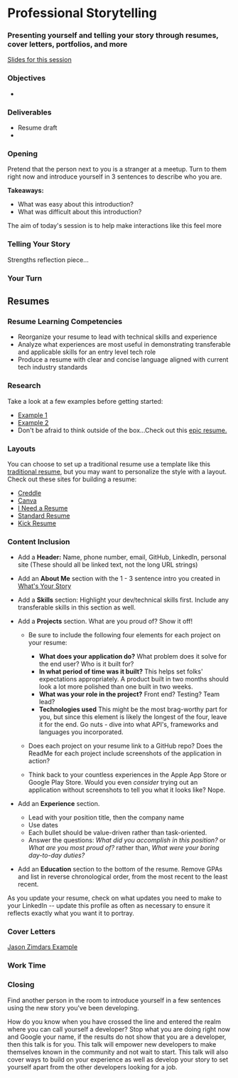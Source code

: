 # Professional Storytelling
### Presenting yourself and telling your story through resumes, cover letters, portfolios, and more 

[Slides for this session](https://docs.google.com/presentation/d/1OZ8WCYsiTBBHEPVsFrEXM0VIJtZViLJr_Tui75zE1H8/edit?usp=sharing)

### Objectives
* 

### Deliverables
* Resume draft
* 


### Opening
Pretend that the person next to you is a stranger at a meetup. Turn to them right now and introduce yourself in 3 sentences to describe who you are. 

**Takeaways:**
* What was easy about this introduction?
* What was difficult about this introduction? 

The aim of today's session is to help make interactions like this feel more  

### Telling Your Story

Strengths reflection piece...

### Your Turn



## Resumes
### Resume Learning Competencies

- Reorganize your resume to lead with technical skills and experience
- Analyze what experiences are most useful in demonstrating transferable and applicable skills for an entry level tech role
- Produce a resume with clear and concise language aligned with current tech industry standards

### Research
Take a look at a few examples before getting started:

 - [Example 1](https://www.turing.io/sites/default/files/resumes/josh_cass.pdf)
 - [Example 2](https://www.turing.io/sites/default/files/resumes/rose_a_kohn.pdf)
 - Don't be afraid to think outside of the box...Check out this [epic resume.](http://www.rleonardi.com/interactive-resume/)

### Layouts
You can choose to set up a traditional resume use a template like this [traditional resume](http://visualcv.com/www/google-docs-resume-templates/), but you may want to personalize the style with a layout. Check out these sites for building a resume:

* [Creddle](http://creddle.io/)
* [Canva](https://www.canva.com/)
* [I Need a Resume](http://ineedaresu.me/#/)
* [Standard Resume](https://standardresume.co/)
* [Kick Resume](https://www.kickresume.com/)

### Content Inclusion
- Add a __Header:__ Name, phone number, email, GitHub, LinkedIn, personal site (These should all be linked text, not the long URL strings)
- Add an __About Me__ section with the 1 - 3 sentence intro you created in [What's Your Story](/Your_Story.md)
- Add a __Skills__ section: Highlight your dev/technical skills first. Include any transferable skills in this section as well.
- Add a __Projects__ section. What are you proud of? Show it off!
	* Be sure to include the following four elements for each project on your resume:
		*	__What does your application do?__ What problem does it solve for the end user? Who is it built for?
		*	__In what period of time was it built?__ This helps set folks' expectations appropriately. A product built in two months should look a lot more polished than one built in two weeks.
		*	__What was your role in the project?__ Front end? Testing? Team lead?
		*	__Technologies used__ This might be the most brag-worthy part for you, but since this element is likely the longest of the four, leave it for the end. Go nuts - dive into what API's, frameworks and languages you incorporated.

	* Does each project on your resume link to a GitHub repo? Does the ReadMe for each project include screenshots of the application in action?

	* Think back to your countless experiences in the Apple App Store or Google Play Store. Would you even _consider_ trying out an application without screenshots to tell you what it looks like? Nope.
- Add an __Experience__ section.

	*	Lead with your position title, then the company name
	*	Use dates
	*	Each bullet should be value-driven rather than task-oriented.
	*	Answer the questions: _What did you accomplish in this position?_ or _What are you most proud of?_ rather than, _What were your boring day-to-day duties?_
- Add an __Education__ section to the bottom of the resume. Remove GPAs and list in reverse chronological order, from the most recent to the least recent.

As you update your resume, check on what updates you need to make to your LinkedIn -- update this profile as often as necessary to ensure it reflects exactly what you want it to portray.

### Cover Letters

[Jason Zimdars Example](http://thinkcage.com/svn/)

### Work Time


### Closing
Find another person in the room to introduce yourself in a few sentences using the new story you've been developing. 


How do you know when you have crossed the line and entered the realm where you can call yourself a developer? Stop what you are doing right now and Google your name, if the results do not show that you are a developer, then this talk is for you. This talk will empower new developers to make themselves known in the community and not wait to start. This talk will also cover ways to build on your experience as well as develop your story to set yourself apart from the other developers looking for a job.
